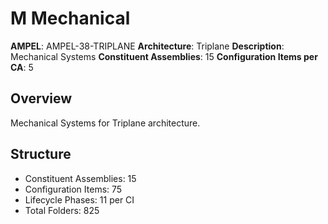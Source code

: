 # M Mechanical

**AMPEL**: AMPEL-38-TRIPLANE
**Architecture**: Triplane
**Description**: Mechanical Systems
**Constituent Assemblies**: 15
**Configuration Items per CA**: 5

## Overview
Mechanical Systems for Triplane architecture.

## Structure
- Constituent Assemblies: 15
- Configuration Items: 75
- Lifecycle Phases: 11 per CI
- Total Folders: 825
